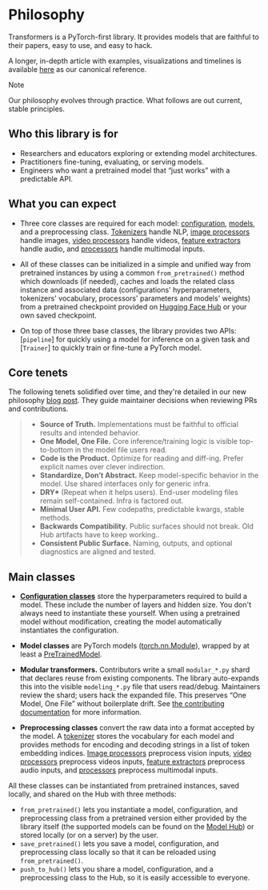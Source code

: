 <!--Copyright 2020 The HuggingFace Team. All rights reserved.

Licensed under the Apache License, Version 2.0 (the "License"); you may not use this file except in compliance with
the License. You may obtain a copy of the License at

http://www.apache.org/licenses/LICENSE-2.0

Unless required by applicable law or agreed to in writing, software distributed under the License is distributed on
an "AS IS" BASIS, WITHOUT WARRANTIES OR CONDITIONS OF ANY KIND, either express or implied. See the License for the
specific language governing permissions and limitations under the License.

⚠️ Note that this file is in Markdown but contain specific syntax for our doc-builder (similar to MDX) that may not be
rendered properly in your Markdown viewer.

-->

# Philosophy

Transformers is a PyTorch-first library. It provides models that are faithful to their papers, easy to use, and easy to hack.

A longer, in-depth article with examples, visualizations and timelines is available [here](https://huggingface.co/spaces/transformers-community/Transformers-tenets) as our canonical reference.

> [!NOTE]
> Our philosophy evolves through practice. What follows are out current, stable principles.

## Who this library is for

- Researchers and educators exploring or extending model architectures.
- Practitioners fine-tuning, evaluating, or serving models.
- Engineers who want a pretrained model that “just works” with a predictable API.

## What you can expect

- Three core classes are required for each model: [configuration](main_classes/configuration),
    [models](main_classes/model), and a preprocessing class. [Tokenizers](main_classes/tokenizer) handle NLP, [image processors](main_classes/image_processor) handle images, [video processors](main_classes/video_processor) handle videos, [feature extractors](main_classes/feature_extractor) handle audio, and [processors](main_classes/processors) handle multimodal inputs.

- All of these classes can be initialized in a simple and unified way from pretrained instances by using a common
    `from_pretrained()` method which downloads (if needed), caches and
    loads the related class instance and associated data (configurations' hyperparameters, tokenizers' vocabulary, processors' parameters
    and models' weights) from a pretrained checkpoint provided on [Hugging Face Hub](https://huggingface.co/models) or your own saved checkpoint.
- On top of those three base classes, the library provides two APIs: [`pipeline`] for quickly
    using a model for inference on a given task and [`Trainer`] to quickly train or fine-tune a PyTorch model.

## Core tenets

The following tenets solidified over time, and they're detailed in our new philosophy [blog post](https://huggingface.co/spaces/transformers-community/Transformers-tenets). They guide maintainer decisions when reviewing PRs and contributions.

> - **Source of Truth.** Implementations must be faithful to official results and intended behavior.
>- **One Model, One File.** Core inference/training logic is visible top-to-bottom in the model file users read.
>- **Code is the Product.** Optimize for reading and diff-ing. Prefer explicit names over clever indirection.
>- **Standardize, Don’t Abstract.** Keep model-specific behavior in the model. Use shared interfaces only for generic infra.
>- **DRY\*** (Repeat when it helps users). End-user modeling files remain self-contained. Infra is factored out.
>- **Minimal User API.** Few codepaths, predictable kwargs, stable methods.
>- **Backwards Compatibility.** Public surfaces should not break. Old Hub artifacts have to keep working..
>- **Consistent Public Surface.** Naming, outputs, and optional diagnostics are aligned and tested.

## Main classes

- [**Configuration classes**](main_classes/configuration) store the hyperparameters required to build a model. These include the number of layers and hidden size. You don't always need to instantiate these yourself. When using a pretrained model without modification, creating the model automatically instantiates the configuration.
- **Model classes** are PyTorch models ([torch.nn.Module](https://pytorch.org/docs/stable/nn.html#torch.nn.Module)), wrapped by at least a [PreTrainedModel](https://huggingface.co/docs/transformers/v4.57.0/en/main_classes/model#transformers.PreTrainedModel).

- **Modular transformers.** Contributors write a small `modular_*.py` shard that declares reuse from existing components. The library auto-expands this into the visible `modeling_*.py` file that users read/debug. Maintainers review the shard; users hack the expanded file. This preserves “One Model, One File” without boilerplate drift. See [the contributing documentation](https://huggingface.co/docs/transformers/en/modular_transformers) for more information.

- **Preprocessing classes** convert the raw data into a format accepted by the model. A [tokenizer](main_classes/tokenizer) stores the vocabulary for each model and provides methods for encoding and decoding strings in a list of token embedding indices. [Image processors](main_classes/image_processor) preprocess vision inputs, [video processors](https://huggingface.co/docs/transformers/en/main_classes/video_processor) preprocess videos inputs, [feature extractors](main_classes/feature_extractor) preprocess audio inputs, and [processors](main_classes/processors) preprocess multimodal inputs.

All these classes can be instantiated from pretrained instances, saved locally, and shared on the Hub with three methods:

- `from_pretrained()` lets you instantiate a model, configuration, and preprocessing class from a pretrained version either
  provided by the library itself (the supported models can be found on the [Model Hub](https://huggingface.co/models)) or
  stored locally (or on a server) by the user.
- `save_pretrained()` lets you save a model, configuration, and preprocessing class locally so that it can be reloaded using
  `from_pretrained()`.
- `push_to_hub()` lets you share a model, configuration, and a preprocessing class to the Hub, so it is easily accessible to everyone.
